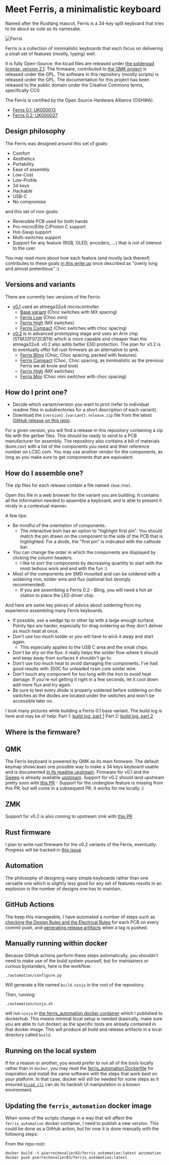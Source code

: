 Meet Ferris, a minimalistic keyboard
====================================

Named after the Rustlang mascot, Ferris is a 34-key split keyboard that tries to be about as cute as its namesake.

![Ferris](https://i.imgur.com/TCjkquR.jpg)

Ferris is a collection of minimalistic keyboards that each focus on delivering a small set of features (mostly, typing) well.

It is fully Open-Source: the kicad files are released under [the solderpad license, version 2.1](LICENSE). The firmware, contributed to [the QMK project](https://github.com/qmk/qmk_firmware/) is released under the GPL.
The software in this repository (mostly scripts) is released under the GPL. The documentation for this project has been released to the public domain under the Creative Commons terms, specifically CC0.

The Ferris is certified by the Open Source Hardware Alliance (OSHWA).
* [Ferris 0.1: UK000013](https://certification.oshwa.org/uk000013.html)
* [Ferris 0.2: UK000027](https://certification.oshwa.org/uk000027.html)

Design philosophy
-----------------

The Ferris was designed around this set of goals:
* Comfort
* Aesthetics
* Portability
* Ease of assembly
* Low-Cost
* Low-Profile
* 34 keys
* Hackable
* USB-C
* No compromise

and this set of non-goals:
* Reversible PCB used for both hands
* Pro-micro/Elite C/Proton C support
* Hot-Swap support
* Multi-switches support
* Support for any feature (RGB, OLED, encoders, ...) that is not of interest to the user

You may read more about how each feature (and mostly lack thereof) contributes to these goals [in this write up](docs/design_philosophy.md) once described as "overly long and almost pretentious" :)

Versions and variants
-----------------

There are currently two versions of the Ferris:
* [v0.1](0.1/readme.md) used an atmega32u4 microcontroller.
    * [Base variant](0.1/base/readme.md) (Choc switches with MX spacing)
    * [Ferris Low](0.1/low/readme.md) (Choc mini)
    * [Ferris High](0.1/high/readme.md) (MX switches)
    * [Ferris Compact](0.1/compact/readme.md) (Choc switches with choc spacing)
* [v0.2](0.2/readme.md) is in advanced prototyping stage and uses an Arm chip (STM32F072CBT6) which is more capable and cheaper than the atmega32u4. v0.2 also adds better ESD protection. The plan for v0.2 is to eventually offer full rust firmware as an alternative to qmk.
    * [Ferris Bling](0.2/bling/readme.md) (Choc, Choc spacing, packed with features)
    * [Ferris Compact](0.2/compact/readme.md) (Choc, Choc spacing, as minimalistic as the previous Ferris we all know and love)
    * [Ferris High](0.2/high/readme.md) (MX switches)
    * [Ferris Mini](0.2/mini/readme.md) (Choc mini switches with choc spacing)

How do I print one?
-------------------

* Decide which variant/version you want to print (refer to individual readme files in subdirectories for a short description of each variant).
* Download the `{version}.{variant}.release.zip` file from the latest [GitHub release on this repo](https://github.com/pierrechevalier83/ferris/releases/).

For a given version, you will find a release in this repository containing a zip file with the gerber files. This should be ready to send to a PCB manufacturer for assembly.
The repository also contains a bill of materials (bom.csv) with a list of the components you need and their reference number on LCSC.com. You may use another vendor for the components, as long as you make sure to get components that are equivalent.

How do I assemble one?
----------------------

The zip files for each release contain a file named `ibom.html`.

Open this file in a web browser for the variant you are building. It contains all the information needed to assemble
a keyboard, and is able to present it nicely in a contextual manner.

A few tips:
* Be mindful of the orientation of components.
	* The interactive bom has an option to "highlight first pin". You should match the pin drawn on the component to the side of the PCB that is highlighted. For a diode, the "first pin" is indicated with the cathode bar.
* You can change the order in which the components are displayed by clicking the column headers.
    * I like to sort the components by decreasing quantity to start with the most tedious work and end with the fun :)
* Most of the components are SMD mounted and can be soldered with a soldering iron, solder wire and flux (optional but strongly recommended).
    * If you are assembling a Ferris 0.2 - Bling, you will need a hot air station to place the LED driver chip.

And here are some key pieces of advice about soldering from my experience assembling many Ferris keyboards.
* If possible, use a wedge tip or other tip with a large enough surface. Pointy tips are harder, especially for drag soldering as they don't deliver as much heat at once.
* Don't use too much solder or you will have to wick it away and start again.
  * This especially applies to the USB C area and the small chips.
* Don't be shy on the flux: it really helps the solder flow where it should and keep away from surfaces it shouldn't go to.
* Don't use too much heat to avoid damaging the components. I've had good results with 350C for unleaded rosin core solder wire.
* Don't touch any component for too long with the iron to avoid heat damage. If you're not getting it right in a few seconds, let it cool down add more flux and try again. 
* Be sure to test every diode is properly soldered before soldering on the switches as the diodes are located under the switches and won't be accessible later on.

I took many pictures while building a Ferris 0.1 base variant.
The build log is here and may be of help:
Part 1:
[build log, part 1](https://imgur.com/gallery/jYbxkxE)
Part 2:
[build log, part 2](https://imgur.com/gallery/gs19F6E)

Where is the firmware?
----------------------

## QMK

The Ferris keyboard is powered by QMK as its main firmware.
The default keymap showcases one possible way to make a 34 keys keyboard usable and is documented [in its readme upstream](https://github.com/qmk/qmk_firmware/tree/master/keyboards/ferris/keymaps/default).
Firmware for v0.1 and the [Sweep](https://github.com/davidphilipbarr/Sweep) is already available [upstream](https://github.com/qmk/qmk_firmware/tree/master/keyboards/ferris).
Support for v0.2 should land upstream pretty soon with [this PR](https://github.com/qmk/qmk_firmware/pull/12133)
	- Support for the underglow feature is missing from this PR, but will come in a subsequent PR. It works for me locally :)

## ZMK

Support for v0.2 is also coming to upstream zmk with [this PR](https://github.com/zmkfirmware/zmk/pull/642)

## Rust firmware

I plan to write rust firmware for the v0.2 variants of the Ferris, eventually. Progress will be tracked in [this issue](https://github.com/pierrechevalier83/ferris/issues/2)


Automation
---

The philosophy of designing many simple keyboards rather than one versatile one which is slightly less good for any set of features results in an explosion in the number of designs one has to maintain.

## GitHub Actions

The keep this manageable, I have automated a number of steps such as [checking the Design Rules and the Electrical Rules](https://github.com/pierrechevalier83/ferris/actions/workflows/ci.yml) for each PCB on every commit push, and [generating release artifacts](https://github.com/pierrechevalier83/ferris/actions/workflows/release.yml) when a tag is pushed.

## Manually running within docker

Because GitHub actions perform these steps automatically, you shouldn't need to make use of the build system yourself, but for maintainers or curious bystanders, here is the workflow:

```
./automation/configure.py
```
Will generate a file named `build.ninja` in the root of the repository.

Then, running:
```
./automation/ninja.sh
```
will run `ninja` in [the ferris_automation docker container](https://hub.docker.com/repository/docker/pierrechevalier83/ferris_automation) which I published to dockerhub. This means minimal local setup is needed (basically, make sure you are able to run docker) as the specific tools are already contained in that docker image.
This will produce all build and release artifacts in a local directory called `build`.

## Running on the local system

If for a reason or another, you would prefer to run all of the tools locally rather than in `docker`, you may read the [ferris_automation Dockerfile](automation/Dockerfile) for inspiration and install the same software with the steps that work best on your platform.
In that case, docker will still be needed for some steps as it ensured [`kicad_cli`](https://github.com/pierrechevalier83/kicad_cli) can do its hackish UI manipulation in a known environment.

## Updating the `ferris_automation` docker image

When some of the scripts change in a way that will affect the `ferris_automation` docker container, I need to publish a new version.
This could be done as a GitHub action, but for now it is done manually with the following steps:

From the repo root:
```
docker build -t pierrechevalier83/ferris_automation:latest automation
docker push pierrechevalier83/ferris_automation:latest
```


